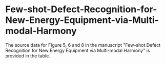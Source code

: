 # Few-shot-Defect-Recognition-for-New-Energy-Equipment-via-Multi-modal-Harmony

The source data for Figure 5, 6 and 8 in the manuscript "Few-shot Defect Recognition for New Energy Equipment via Multi-modal Harmony" is provided in the table.
